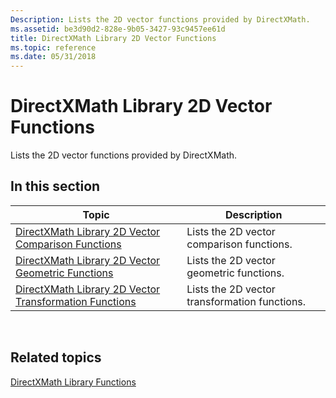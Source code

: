 ```yaml
---
Description: Lists the 2D vector functions provided by DirectXMath.
ms.assetid: be3d90d2-828e-9b05-3427-93c9457ee61d
title: DirectXMath Library 2D Vector Functions
ms.topic: reference
ms.date: 05/31/2018
---
```


# DirectXMath Library 2D Vector Functions

Lists the 2D vector functions provided by DirectXMath.

## In this section



| Topic                                                                                                                           | Description                                              |
|---------------------------------------------------------------------------------------------------------------------------------|----------------------------------------------------------|
| [DirectXMath Library 2D Vector Comparison Functions](ovw-xnamath-reference-functions-vector2-comparison.md)<br/>         | Lists the 2D vector comparison functions.<br/>     |
| [DirectXMath Library 2D Vector Geometric Functions](ovw-xnamath-reference-functions-vector2-geometric.md)<br/>           | Lists the 2D vector geometric functions.<br/>      |
| [DirectXMath Library 2D Vector Transformation Functions](ovw-xnamath-reference-functions-vector2-transformation.md)<br/> | Lists the 2D vector transformation functions.<br/> |



 

## Related topics

<dl> <dt>

[DirectXMath Library Functions](ovw-xnamath-reference-functions.md)
</dt> </dl>

 

 




